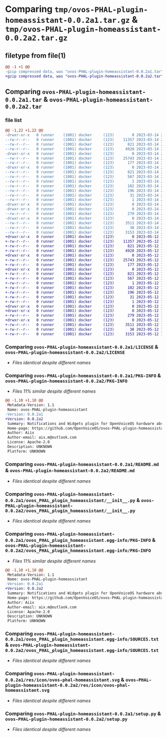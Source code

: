 # Comparing `tmp/ovos-PHAL-plugin-homeassistant-0.0.2a1.tar.gz` & `tmp/ovos-PHAL-plugin-homeassistant-0.0.2a2.tar.gz`

## filetype from file(1)

```diff
@@ -1 +1 @@
-gzip compressed data, was "ovos-PHAL-plugin-homeassistant-0.0.2a1.tar", last modified: Tue Mar 14 22:06:13 2023, max compression
+gzip compressed data, was "ovos-PHAL-plugin-homeassistant-0.0.2a2.tar", last modified: Fri May 12 19:40:41 2023, max compression
```

## Comparing `ovos-PHAL-plugin-homeassistant-0.0.2a1.tar` & `ovos-PHAL-plugin-homeassistant-0.0.2a2.tar`

### file list

```diff
@@ -1,22 +1,22 @@
-drwxr-xr-x   0 runner    (1001) docker     (123)        0 2023-03-14 22:06:13.067482 ovos-PHAL-plugin-homeassistant-0.0.2a1/
--rw-r--r--   0 runner    (1001) docker     (123)    11357 2023-03-14 22:06:04.000000 ovos-PHAL-plugin-homeassistant-0.0.2a1/LICENSE
--rw-r--r--   0 runner    (1001) docker     (123)      821 2023-03-14 22:06:13.067482 ovos-PHAL-plugin-homeassistant-0.0.2a1/PKG-INFO
--rw-r--r--   0 runner    (1001) docker     (123)     4928 2023-03-14 22:06:04.000000 ovos-PHAL-plugin-homeassistant-0.0.2a1/README.md
-drwxr-xr-x   0 runner    (1001) docker     (123)        0 2023-03-14 22:06:13.067482 ovos-PHAL-plugin-homeassistant-0.0.2a1/ovos_PHAL_plugin_homeassistant/
--rw-r--r--   0 runner    (1001) docker     (123)    25743 2023-03-14 22:06:04.000000 ovos-PHAL-plugin-homeassistant-0.0.2a1/ovos_PHAL_plugin_homeassistant/__init__.py
--rw-r--r--   0 runner    (1001) docker     (123)      177 2023-03-14 22:06:06.000000 ovos-PHAL-plugin-homeassistant-0.0.2a1/ovos_PHAL_plugin_homeassistant/version.py
-drwxr-xr-x   0 runner    (1001) docker     (123)        0 2023-03-14 22:06:13.067482 ovos-PHAL-plugin-homeassistant-0.0.2a1/ovos_PHAL_plugin_homeassistant.egg-info/
--rw-r--r--   0 runner    (1001) docker     (123)      821 2023-03-14 22:06:12.000000 ovos-PHAL-plugin-homeassistant-0.0.2a1/ovos_PHAL_plugin_homeassistant.egg-info/PKG-INFO
--rw-r--r--   0 runner    (1001) docker     (123)      567 2023-03-14 22:06:13.000000 ovos-PHAL-plugin-homeassistant-0.0.2a1/ovos_PHAL_plugin_homeassistant.egg-info/SOURCES.txt
--rw-r--r--   0 runner    (1001) docker     (123)        1 2023-03-14 22:06:12.000000 ovos-PHAL-plugin-homeassistant-0.0.2a1/ovos_PHAL_plugin_homeassistant.egg-info/dependency_links.txt
--rw-r--r--   0 runner    (1001) docker     (123)      102 2023-03-14 22:06:12.000000 ovos-PHAL-plugin-homeassistant-0.0.2a1/ovos_PHAL_plugin_homeassistant.egg-info/entry_points.txt
--rw-r--r--   0 runner    (1001) docker     (123)      196 2023-03-14 22:06:12.000000 ovos-PHAL-plugin-homeassistant-0.0.2a1/ovos_PHAL_plugin_homeassistant.egg-info/requires.txt
--rw-r--r--   0 runner    (1001) docker     (123)       31 2023-03-14 22:06:12.000000 ovos-PHAL-plugin-homeassistant-0.0.2a1/ovos_PHAL_plugin_homeassistant.egg-info/top_level.txt
--rw-r--r--   0 runner    (1001) docker     (123)        1 2023-03-14 22:06:04.000000 ovos-PHAL-plugin-homeassistant-0.0.2a1/ovos_PHAL_plugin_homeassistant.egg-info/zip-safe
-drwxr-xr-x   0 runner    (1001) docker     (123)        0 2023-03-14 22:06:13.067482 ovos-PHAL-plugin-homeassistant-0.0.2a1/res/
-drwxr-xr-x   0 runner    (1001) docker     (123)        0 2023-03-14 22:06:13.067482 ovos-PHAL-plugin-homeassistant-0.0.2a1/res/desktop/
--rw-r--r--   0 runner    (1001) docker     (123)      279 2023-03-14 22:06:04.000000 ovos-PHAL-plugin-homeassistant-0.0.2a1/res/desktop/ovos-phal-homeassistant.desktop
-drwxr-xr-x   0 runner    (1001) docker     (123)        0 2023-03-14 22:06:13.067482 ovos-PHAL-plugin-homeassistant-0.0.2a1/res/icon/
--rw-r--r--   0 runner    (1001) docker     (123)     3511 2023-03-14 22:06:04.000000 ovos-PHAL-plugin-homeassistant-0.0.2a1/res/icon/ovos-phal-homeassistant.svg
--rw-r--r--   0 runner    (1001) docker     (123)       38 2023-03-14 22:06:13.067482 ovos-PHAL-plugin-homeassistant-0.0.2a1/setup.cfg
--rw-r--r--   0 runner    (1001) docker     (123)     3153 2023-03-14 22:06:04.000000 ovos-PHAL-plugin-homeassistant-0.0.2a1/setup.py
+drwxr-xr-x   0 runner    (1001) docker     (123)        0 2023-05-12 19:40:41.274837 ovos-PHAL-plugin-homeassistant-0.0.2a2/
+-rw-r--r--   0 runner    (1001) docker     (123)    11357 2023-05-12 19:40:32.000000 ovos-PHAL-plugin-homeassistant-0.0.2a2/LICENSE
+-rw-r--r--   0 runner    (1001) docker     (123)      821 2023-05-12 19:40:41.274837 ovos-PHAL-plugin-homeassistant-0.0.2a2/PKG-INFO
+-rw-r--r--   0 runner    (1001) docker     (123)     4928 2023-05-12 19:40:32.000000 ovos-PHAL-plugin-homeassistant-0.0.2a2/README.md
+drwxr-xr-x   0 runner    (1001) docker     (123)        0 2023-05-12 19:40:41.274837 ovos-PHAL-plugin-homeassistant-0.0.2a2/ovos_PHAL_plugin_homeassistant/
+-rw-r--r--   0 runner    (1001) docker     (123)    25743 2023-05-12 19:40:32.000000 ovos-PHAL-plugin-homeassistant-0.0.2a2/ovos_PHAL_plugin_homeassistant/__init__.py
+-rw-r--r--   0 runner    (1001) docker     (123)      177 2023-05-12 19:40:35.000000 ovos-PHAL-plugin-homeassistant-0.0.2a2/ovos_PHAL_plugin_homeassistant/version.py
+drwxr-xr-x   0 runner    (1001) docker     (123)        0 2023-05-12 19:40:41.274837 ovos-PHAL-plugin-homeassistant-0.0.2a2/ovos_PHAL_plugin_homeassistant.egg-info/
+-rw-r--r--   0 runner    (1001) docker     (123)      821 2023-05-12 19:40:40.000000 ovos-PHAL-plugin-homeassistant-0.0.2a2/ovos_PHAL_plugin_homeassistant.egg-info/PKG-INFO
+-rw-r--r--   0 runner    (1001) docker     (123)      567 2023-05-12 19:40:41.000000 ovos-PHAL-plugin-homeassistant-0.0.2a2/ovos_PHAL_plugin_homeassistant.egg-info/SOURCES.txt
+-rw-r--r--   0 runner    (1001) docker     (123)        1 2023-05-12 19:40:40.000000 ovos-PHAL-plugin-homeassistant-0.0.2a2/ovos_PHAL_plugin_homeassistant.egg-info/dependency_links.txt
+-rw-r--r--   0 runner    (1001) docker     (123)      102 2023-05-12 19:40:40.000000 ovos-PHAL-plugin-homeassistant-0.0.2a2/ovos_PHAL_plugin_homeassistant.egg-info/entry_points.txt
+-rw-r--r--   0 runner    (1001) docker     (123)      196 2023-05-12 19:40:40.000000 ovos-PHAL-plugin-homeassistant-0.0.2a2/ovos_PHAL_plugin_homeassistant.egg-info/requires.txt
+-rw-r--r--   0 runner    (1001) docker     (123)       31 2023-05-12 19:40:40.000000 ovos-PHAL-plugin-homeassistant-0.0.2a2/ovos_PHAL_plugin_homeassistant.egg-info/top_level.txt
+-rw-r--r--   0 runner    (1001) docker     (123)        1 2023-05-12 19:40:40.000000 ovos-PHAL-plugin-homeassistant-0.0.2a2/ovos_PHAL_plugin_homeassistant.egg-info/zip-safe
+drwxr-xr-x   0 runner    (1001) docker     (123)        0 2023-05-12 19:40:41.274837 ovos-PHAL-plugin-homeassistant-0.0.2a2/res/
+drwxr-xr-x   0 runner    (1001) docker     (123)        0 2023-05-12 19:40:41.274837 ovos-PHAL-plugin-homeassistant-0.0.2a2/res/desktop/
+-rw-r--r--   0 runner    (1001) docker     (123)      279 2023-05-12 19:40:32.000000 ovos-PHAL-plugin-homeassistant-0.0.2a2/res/desktop/ovos-phal-homeassistant.desktop
+drwxr-xr-x   0 runner    (1001) docker     (123)        0 2023-05-12 19:40:41.274837 ovos-PHAL-plugin-homeassistant-0.0.2a2/res/icon/
+-rw-r--r--   0 runner    (1001) docker     (123)     3511 2023-05-12 19:40:32.000000 ovos-PHAL-plugin-homeassistant-0.0.2a2/res/icon/ovos-phal-homeassistant.svg
+-rw-r--r--   0 runner    (1001) docker     (123)       38 2023-05-12 19:40:41.274837 ovos-PHAL-plugin-homeassistant-0.0.2a2/setup.cfg
+-rw-r--r--   0 runner    (1001) docker     (123)     3153 2023-05-12 19:40:32.000000 ovos-PHAL-plugin-homeassistant-0.0.2a2/setup.py
```

### Comparing `ovos-PHAL-plugin-homeassistant-0.0.2a1/LICENSE` & `ovos-PHAL-plugin-homeassistant-0.0.2a2/LICENSE`

 * *Files identical despite different names*

### Comparing `ovos-PHAL-plugin-homeassistant-0.0.2a1/PKG-INFO` & `ovos-PHAL-plugin-homeassistant-0.0.2a2/PKG-INFO`

 * *Files 11% similar despite different names*

```diff
@@ -1,10 +1,10 @@
 Metadata-Version: 1.1
 Name: ovos-PHAL-plugin-homeassistant
-Version: 0.0.2a1
+Version: 0.0.2a2
 Summary: Notifications and Widgets plugin for OpenVoiceOS hardware abstraction layer
 Home-page: https://github.com/OpenVoiceOS/ovos-PHAL-plugin-homeassistant
 Author: Aiix
 Author-email: aix.m@outlook.com
 License: Apache-2.0
 Description: UNKNOWN
 Platform: UNKNOWN
```

### Comparing `ovos-PHAL-plugin-homeassistant-0.0.2a1/README.md` & `ovos-PHAL-plugin-homeassistant-0.0.2a2/README.md`

 * *Files identical despite different names*

### Comparing `ovos-PHAL-plugin-homeassistant-0.0.2a1/ovos_PHAL_plugin_homeassistant/__init__.py` & `ovos-PHAL-plugin-homeassistant-0.0.2a2/ovos_PHAL_plugin_homeassistant/__init__.py`

 * *Files identical despite different names*

### Comparing `ovos-PHAL-plugin-homeassistant-0.0.2a1/ovos_PHAL_plugin_homeassistant.egg-info/PKG-INFO` & `ovos-PHAL-plugin-homeassistant-0.0.2a2/ovos_PHAL_plugin_homeassistant.egg-info/PKG-INFO`

 * *Files 11% similar despite different names*

```diff
@@ -1,10 +1,10 @@
 Metadata-Version: 1.1
 Name: ovos-PHAL-plugin-homeassistant
-Version: 0.0.2a1
+Version: 0.0.2a2
 Summary: Notifications and Widgets plugin for OpenVoiceOS hardware abstraction layer
 Home-page: https://github.com/OpenVoiceOS/ovos-PHAL-plugin-homeassistant
 Author: Aiix
 Author-email: aix.m@outlook.com
 License: Apache-2.0
 Description: UNKNOWN
 Platform: UNKNOWN
```

### Comparing `ovos-PHAL-plugin-homeassistant-0.0.2a1/ovos_PHAL_plugin_homeassistant.egg-info/SOURCES.txt` & `ovos-PHAL-plugin-homeassistant-0.0.2a2/ovos_PHAL_plugin_homeassistant.egg-info/SOURCES.txt`

 * *Files identical despite different names*

### Comparing `ovos-PHAL-plugin-homeassistant-0.0.2a1/res/icon/ovos-phal-homeassistant.svg` & `ovos-PHAL-plugin-homeassistant-0.0.2a2/res/icon/ovos-phal-homeassistant.svg`

 * *Files identical despite different names*

### Comparing `ovos-PHAL-plugin-homeassistant-0.0.2a1/setup.py` & `ovos-PHAL-plugin-homeassistant-0.0.2a2/setup.py`

 * *Files identical despite different names*

